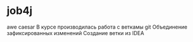 # job4j
awe caesar
В курсе производилась работа с веткамы git
Объединение зафиксированных изменений
Создание ветки из IDEA